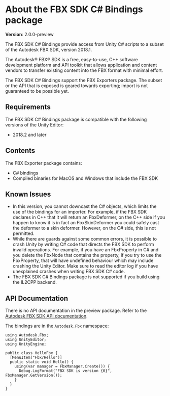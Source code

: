# About the FBX SDK C# Bindings package 

__Version__: 2.0.0-preview

The FBX SDK C# Bindings provide access from Unity C# scripts to a subset of the Autodesk FBX SDK, version 2018.1.

The Autodesk® FBX® SDK is a free, easy-to-use, C++ software development platform and API toolkit that allows application and content vendors to transfer existing content into the FBX format with minimal effort.

The FBX SDK C# Bindings support the FBX Exporters package. The subset or the API that is exposed is geared towards exporting; import is not guaranteed to be possible yet.

## Requirements

The FBX SDK C# Bindings package is compatible with the following versions of the Unity Editor:

* 2018.2 and later

## Contents

The FBX Exporter package contains:

* C# bindings
* Compiled binaries for MacOS and Windows that include the FBX SDK

## Known Issues

* In this version, you cannot downcast the C# objects, which limits the use of the bindings for an importer. For example, if the FBX SDK declares in C++ that it will return an FbxDeformer, on the C++ side if you happen to know it is in fact an FbxSkinDeformer you could safely cast the deformer to a skin deformer. However, on the C# side, this is not permitted.
* While there are guards against some common errors, it is possible to crash Unity by writing C# code that directs the FBX SDK to perform invalid operations. For example, if you have an FbxProperty in C# and you delete the FbxNode that contains the property, if you try to use the FbxProperty, that will have undefined behaviour which may include crashing the Unity Editor. Make sure to read the editor log if you have unexplained crashes when writing FBX SDK C# code.
* The FBX SDK C# Bindings package is not supported if you build using the IL2CPP backend.

## API Documentation

There is no API documentation in the preview package. Refer to the <a href="http://help.autodesk.com/view/FBX/2018/ENU/">Autodesk FBX SDK API documentation</a>.

The bindings are in the `Autodesk.Fbx` namespace:

```
using Autodesk.Fbx;
using UnityEditor;
using UnityEngine;

public class HelloFbx {
  [MenuItem("Fbx/Hello")]
  public static void Hello() {
    using(var manager = FbxManager.Create()) {
      Debug.LogFormat("FBX SDK is version {0}", FbxManager.GetVersion());
    }
  }
}
```
